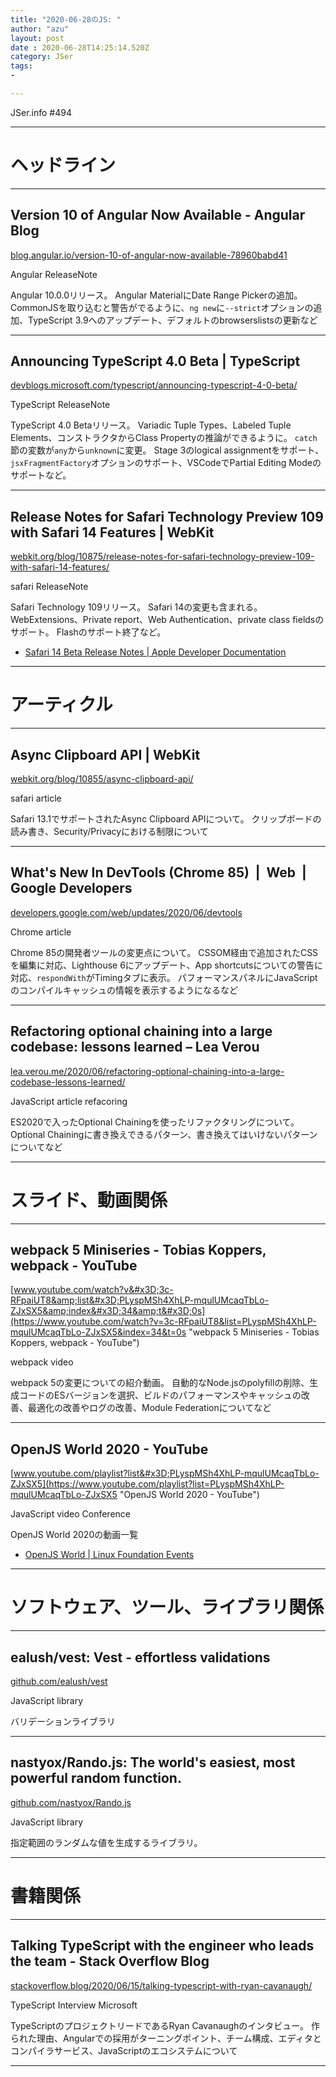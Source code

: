 ```yaml
---
title: "2020-06-28のJS: "
author: "azu"
layout: post
date : 2020-06-28T14:25:14.520Z
category: JSer
tags:
-

---
```


JSer.info #494

----

<h1 class="site-genre">ヘッドライン</h1>

----

## Version 10 of Angular Now Available - Angular Blog
[blog.angular.io/version-10-of-angular-now-available-78960babd41](https://blog.angular.io/version-10-of-angular-now-available-78960babd41 "Version 10 of Angular Now Available - Angular Blog")
<p class="jser-tags jser-tag-icon"><span class="jser-tag">Angular</span> <span class="jser-tag">ReleaseNote</span></p>

Angular 10.0.0リリース。
Angular MaterialにDate Range Pickerの追加。
CommonJSを取り込むと警告がでるように、`ng new`に`--strict`オプションの追加、TypeScript 3.9へのアップデート、デフォルトのbrowserslistsの更新など


----

## Announcing TypeScript 4.0 Beta | TypeScript
[devblogs.microsoft.com/typescript/announcing-typescript-4-0-beta/](https://devblogs.microsoft.com/typescript/announcing-typescript-4-0-beta/ "Announcing TypeScript 4.0 Beta | TypeScript")
<p class="jser-tags jser-tag-icon"><span class="jser-tag">TypeScript</span> <span class="jser-tag">ReleaseNote</span></p>

TypeScript 4.0 Betaリリース。
Variadic Tuple Types、Labeled Tuple Elements、コンストラクタからClass Propertyの推論ができるように。
`catch`節の変数が`any`から`unknown`に変更。
Stage 3のlogical assignmentをサポート、`jsxFragmentFactory`オプションのサポート、VSCodeでPartial Editing Modeのサポートなど。


----

## Release Notes for Safari Technology Preview 109 with Safari 14 Features | WebKit
[webkit.org/blog/10875/release-notes-for-safari-technology-preview-109-with-safari-14-features/](https://webkit.org/blog/10875/release-notes-for-safari-technology-preview-109-with-safari-14-features/ "Release Notes for Safari Technology Preview 109 with Safari 14 Features | WebKit")
<p class="jser-tags jser-tag-icon"><span class="jser-tag">safari</span> <span class="jser-tag">ReleaseNote</span></p>

Safari Technology 109リリース。
Safari 14の変更も含まれる。
WebExtensions、Private report、Web Authentication、private class fieldsのサポート。
Flashのサポート終了など。

- [Safari 14 Beta Release Notes | Apple Developer Documentation](https://developer.apple.com/documentation/safari-release-notes/safari-14-beta-release-notes "Safari 14 Beta Release Notes | Apple Developer Documentation")

----
<h1 class="site-genre">アーティクル</h1>

----

## Async Clipboard API | WebKit
[webkit.org/blog/10855/async-clipboard-api/](https://webkit.org/blog/10855/async-clipboard-api/ "Async Clipboard API | WebKit")
<p class="jser-tags jser-tag-icon"><span class="jser-tag">safari</span> <span class="jser-tag">article</span></p>

Safari 13.1でサポートされたAsync Clipboard APIについて。
クリップボードの読み書き、Security/Privacyにおける制限について


----

## What's New In DevTools (Chrome 85)  |  Web  |  Google Developers
[developers.google.com/web/updates/2020/06/devtools](https://developers.google.com/web/updates/2020/06/devtools "What's New In DevTools (Chrome 85)  |  Web  |  Google Developers")
<p class="jser-tags jser-tag-icon"><span class="jser-tag">Chrome</span> <span class="jser-tag">article</span></p>

Chrome 85の開発者ツールの変更点について。
CSSOM経由で追加されたCSSを編集に対応、Lighthouse 6にアップデート、App shortcutsについての警告に対応、`respondWith`がTimingタブに表示。
パフォーマンスパネルにJavaScriptのコンパイルキャッシュの情報を表示するようになるなど


----

## Refactoring optional chaining into a large codebase: lessons learned – Lea Verou
[lea.verou.me/2020/06/refactoring-optional-chaining-into-a-large-codebase-lessons-learned/](https://lea.verou.me/2020/06/refactoring-optional-chaining-into-a-large-codebase-lessons-learned/ "Refactoring optional chaining into a large codebase: lessons learned – Lea Verou")
<p class="jser-tags jser-tag-icon"><span class="jser-tag">JavaScript</span> <span class="jser-tag">article</span> <span class="jser-tag">refacoring</span></p>

ES2020で入ったOptional Chainingを使ったリファクタリングについて。
Optional Chainingに書き換えできるパターン、書き換えてはいけないパターンについてなど


----
<h1 class="site-genre">スライド、動画関係</h1>

----

## webpack 5 Miniseries - Tobias Koppers, webpack - YouTube
[www.youtube.com/watch?v&#x3D;3c-RFpaiUT8&amp;list&#x3D;PLyspMSh4XhLP-mqulUMcaqTbLo-ZJxSX5&amp;index&#x3D;34&amp;t&#x3D;0s](https://www.youtube.com/watch?v=3c-RFpaiUT8&list=PLyspMSh4XhLP-mqulUMcaqTbLo-ZJxSX5&index=34&t=0s "webpack 5 Miniseries - Tobias Koppers, webpack - YouTube")
<p class="jser-tags jser-tag-icon"><span class="jser-tag">webpack</span> <span class="jser-tag">video</span></p>

webpack 5の変更についての紹介動画。
自動的なNode.jsのpolyfillの削除、生成コードのESバージョンを選択、ビルドのパフォーマンスやキャッシュの改善、最適化の改善やログの改善、Module Federationについてなど


----

## OpenJS World 2020 - YouTube
[www.youtube.com/playlist?list&#x3D;PLyspMSh4XhLP-mqulUMcaqTbLo-ZJxSX5](https://www.youtube.com/playlist?list=PLyspMSh4XhLP-mqulUMcaqTbLo-ZJxSX5 "OpenJS World 2020 - YouTube")
<p class="jser-tags jser-tag-icon"><span class="jser-tag">JavaScript</span> <span class="jser-tag">video</span> <span class="jser-tag">Conference</span></p>

OpenJS World 2020の動画一覧

- [OpenJS World | Linux Foundation Events](https://events.linuxfoundation.org/openjs-world/ "OpenJS World | Linux Foundation Events")

----
<h1 class="site-genre">ソフトウェア、ツール、ライブラリ関係</h1>

----

## ealush/vest: Vest - effortless validations
[github.com/ealush/vest](https://github.com/ealush/vest "ealush/vest: Vest - effortless validations")
<p class="jser-tags jser-tag-icon"><span class="jser-tag">JavaScript</span> <span class="jser-tag">library</span></p>

バリデーションライブラリ


----

## nastyox/Rando.js: The world's easiest, most powerful random function.
[github.com/nastyox/Rando.js](https://github.com/nastyox/Rando.js "nastyox/Rando.js: The world's easiest, most powerful random function.")
<p class="jser-tags jser-tag-icon"><span class="jser-tag">JavaScript</span> <span class="jser-tag">library</span></p>

指定範囲のランダムな値を生成するライブラリ。


----
<h1 class="site-genre">書籍関係</h1>

----

## Talking TypeScript with the engineer who leads the team - Stack Overflow Blog
[stackoverflow.blog/2020/06/15/talking-typescript-with-ryan-cavanaugh/](https://stackoverflow.blog/2020/06/15/talking-typescript-with-ryan-cavanaugh/ "Talking TypeScript with the engineer who leads the team - Stack Overflow Blog")
<p class="jser-tags jser-tag-icon"><span class="jser-tag">TypeScript</span> <span class="jser-tag">Interview</span> <span class="jser-tag">Microsoft</span></p>

TypeScriptのプロジェクトリードであるRyan Cavanaughのインタビュー。
作られた理由、Angularでの採用がターニングポイント、チーム構成、エディタとコンパイラサービス、JavaScriptのエコシステムについて


----
